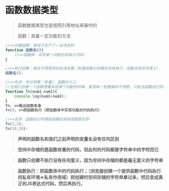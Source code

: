 # 函数数据类型

> 函数数据类型也是按照引用地址来操作的
> 
> 函数：具备一定功能的方法

```javascript
//=>创建函数：相当于生产了一台洗衣机
function 函数名(){
	//=>函数体：实现某一功能的具体JS代码
}

//=>执行函数：相当于使用洗衣机洗衣服（如果函数只创建但没有执行，函数没有任何意义）
函数名();
```

```javascript
//=>形参：形式参数（变量），函数的入口
//当我们创建一个函数想要实现某个功能的时候，发现有一些数据并不清楚，只有当函数运行的时候，别人传递给我才知道，此时我们就需要设定入口，让用户执行的时候通过入口把值给我们
function fn(num1,num2){
	console.log(num1+num2);
}
fn; =>输出函数本身
fn(); =>把函数执行（把函数体中实现功能的代码执行）

//=>实参：函数执行传递给函数的具体值就是实参
fn(1,2);
fn(10,20);
```

> **声明的函数名和我们之前声明的变量名没有任何区别**

> **空间中存储的是函数体重的代码，但此时的代码都是字符串中的字符而已**

> **函数只创建不执行没有任何意义，因为空间中存储的都是毫无意义的字符串**

> **函数执行：把函数体中的代码执行；（浏览器创建一个提供函数中代码执行的私有环境=>私有作用域）把创建时空间存储的字符串拿过来，然后变成真正的JS表达式代码，然后再执行。**

